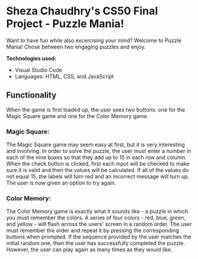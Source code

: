 # Sheza Chaudhry's CS50 Final Project - Puzzle Mania!
Want to have fun while also excercising your mind? Welcome to Puzzle Mania! Chose between two engaging puzzles and enjoy.

**Technologies used:**
- Visual Studio Code
- Languages: HTML, CSS, and JavaScript

## Functionality
When the game is first loaded up, the user sees two buttons: one for the Magic Square game and one for the Color Memory game.

### Magic Square:
The Magic Square game may seem easy at first, but it is very interesting and involving. In order to solve the puzzle, the user must enter a number in each of the nine boxes so that they add up to 15 in each row and column. When the check button is clicked, first each input will be checked to make sure it is valid and then the values will be calculated. If all of the values do not equal 15, the labels will turn red and an incorrect message will turn up. The user is now given an option to try again. 

### Color Memory:
The Color Memory game is exactly what it sounds like - a puzzle in which you must remember the colors. A series of four colors - red, blue, green, and yellow - will flash across the users' screen in a random order. The user must remember the order and repeat it by pressing the corresponding buttons when prompted. If the sequence provided by the user matches the initial random one, then the user has successfully completed the puzzle. However, the user can play again as many times as they would like.
